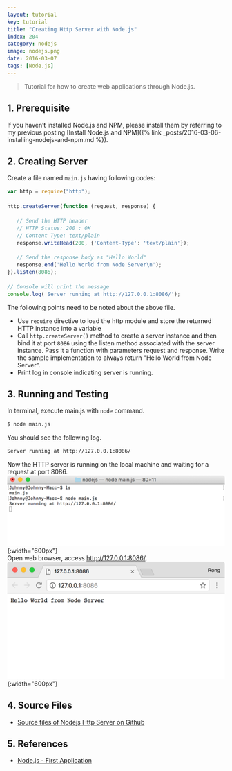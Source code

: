 ```yaml
---
layout: tutorial
key: tutorial
title: "Creating Http Server with Node.js"
index: 204
category: nodejs
image: nodejs.png
date: 2016-03-07
tags: [Node.js]
---
```


> Tutorial for how to create web applications through Node.js.

## 1. Prerequisite
If you haven’t installed Node.js and NPM, please install them by referring to my previous posting [Install Node.js and NPM]({% link _posts/2016-03-06-installing-nodejs-and-npm.md %}).

## 2. Creating Server
Create a file named `main.js` having following codes:
```javascript
var http = require("http");

http.createServer(function (request, response) {

   // Send the HTTP header
   // HTTP Status: 200 : OK
   // Content Type: text/plain
   response.writeHead(200, {'Content-Type': 'text/plain'});

   // Send the response body as "Hello World"
   response.end('Hello World from Node Server\n');
}).listen(8086);

// Console will print the message
console.log('Server running at http://127.0.0.1:8086/');
```
The following points need to be noted about the above file.
* Use `require` directive to load the http module and store the returned HTTP instance into a variable
* Call `http.createServer()` method to create a server instance and then bind it at port `8086` using the listen method associated with the server instance. Pass it a function with parameters request and response. Write the sample implementation to always return "Hello World from Node Server".
* Print log in console indicating server is running.

## 3. Running and Testing
In terminal, execute main.js with `node` command.
```sh
$ node main.js
```
You should see the following log.
```sh
Server running at http://127.0.0.1:8086/
```
Now the HTTP server is running on the local machine and waiting for a request at port 8086.
![startserver](/public/tutorials/204/startserver.png){:width="600px"}  
 Open web browser, access http://127.0.0.1:8086/.
![browser](/public/tutorials/204/browser.png){:width="600px"}  

## 4. Source Files
* [Source files of Nodejs Http Server on Github](https://github.com/jojozhuang/Tutorials/tree/master/NodeHttpServer)

## 5. References
* [Node.js - First Application](https://www.tutorialspoint.com/nodejs/nodejs_first_application.htm)

